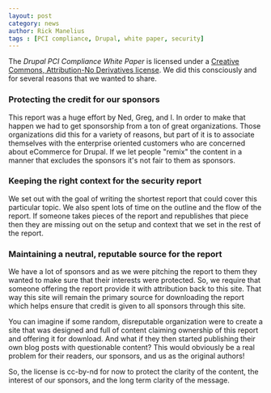 ```yaml
---
layout: post
category: news
author: Rick Manelius
tags : [PCI compliance, Drupal, white paper, security]
---
```


The _Drupal PCI Compliance White Paper_ is licensed under a [Creative Commons, Attribution-No Derivatives license](http://creativecommons.org/licenses/by-nd/3.0/). We did this consciously and for several reasons that we wanted to share.

### Protecting the credit for our sponsors

This report was a huge effort by Ned, Greg, and I. In order to make that happen we had to get sponsorship from a ton of great organizations. Those organizations did this for a variety of reasons, but part of it is to associate themselves with the enterprise oriented customers who are concerned about eCommerce for Drupal. If we let people "remix" the content in a manner that excludes the sponsors it's not fair to them as sponsors.

### Keeping the right context for the security report

We set out with the goal of writing the shortest report that could cover this particular topic. We also spent lots of time on the outline and the flow of the report. If someone takes pieces of the report and republishes that piece then they are missing out on the setup and context that we set in the rest of the report.

### Maintaining a neutral, reputable source for the report

We have a lot of sponsors and as we were pitching the report to them they wanted to make sure that their interests were protected. So, we require that someone offering the report provide it with attribution back to this site. That way this site will remain the primary source for downloading the report which helps ensure that credit is given to all sponsors through this site.

You can imagine if some random, disreputable organization were to create a site that was designed and full of content claiming ownership of this report and offering it for download. And what if they then started publishing their own blog posts with questionable content? This would obviously be a real problem for their readers, our sponsors, and us as the original authors!

So, the license is cc-by-nd for now to protect the clarity of the content, the interest of our sponsors, and the long term clarity of the message.